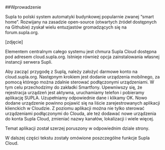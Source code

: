 ##Wprowadzenie

Supla to polski system automatyki budynkowej popularnie zwanej “smart home”. Rozwijany na zasadzie open-source (otwartych źródeł dostępnych na Githubie) zyskał wielu entuzjastów gromadzących się na forum.supla.org.

[zdjęcie]

Elementem centralnym całego systemu jest chmura Supla Cloud dostępna pod adresem cloud.supla.org. Istnieje również opcja zainstalowania własnej instancji serwera Supli.

Aby zacząć przygodę z Suplą, należy założyć darmowe konto na cloud.supla.org. Następnym krokiem jest dodanie urządzenia mobilnego, za pomocą którego można zdalnie sterować podłączonymi urządzeniami. W tym celu przechodzimy do zakładki Smartfony. Upewniwszy się, że rejestracja urządzeń jest aktywna, uruchamiamy telefon i pobieramy aplikację SUPLA. Uzupełniamy odpowiednie dane i klikamy OK. Nowo dodane urządzenie powinno pojawić się na liście zarejestrowanych aplikacji klienckich w Cloudzie. Z poziomu aplikacji można nie tylko sterować urządzeniami podłączonymi do Clouda, ale też dodawać nowe urządzenia do konta Supla Cloud, zmieniać nazwy kanałów, lokalizacji i wiele więcej. 

Temat aplikacji został szerzej poruszony w odpowiednim dziale strony.

W dalszej części tekstu zostały omówione poszczególne funkcje Supla Cloud.
